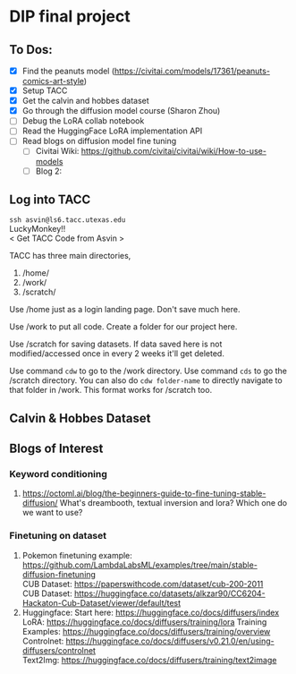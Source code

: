 # DIP final project

## To Dos:
- [X] Find the peanuts model (https://civitai.com/models/17361/peanuts-comics-art-style)
- [X] Setup TACC
- [X] Get the calvin and hobbes dataset
- [X] Go through the diffusion model course (Sharon Zhou)
- [ ] Debug the LoRA collab notebook
- [ ] Read the HuggingFace LoRA implementation API
- [ ] Read blogs on diffusion model fine tuning
  - [ ] Civitai Wiki: https://github.com/civitai/civitai/wiki/How-to-use-models
  - [ ] Blog 2:
     
## Log into TACC
`ssh asvin@ls6.tacc.utexas.edu`  
LuckyMonkey!!  
\< Get TACC Code from Asvin \>

TACC has three main directories, 
1. /home/
2. /work/
3. /scratch/

Use /home just as a login landing page. Don't save much here. 

Use /work to put all code. Create a folder for our project here.

Use /scratch for saving datasets. If data saved here is not modified/accessed once in every 2 weeks it'll get deleted.

Use command `cdw` to go to the /work directory.
Use command `cds` to go the /scratch directory.
You can also do `cdw folder-name` to directly navigate to that folder in /work. This format works for /scratch too.

## Calvin & Hobbes Dataset


## Blogs of Interest
### Keyword conditioning
1. https://octoml.ai/blog/the-beginners-guide-to-fine-tuning-stable-diffusion/ What's dreambooth, textual inversion and lora? Which one do we want to use?
### Finetuning on dataset
1. Pokemon finetuning example: https://github.com/LambdaLabsML/examples/tree/main/stable-diffusion-finetuning  
CUB Dataset: https://paperswithcode.com/dataset/cub-200-2011  
CUB Dataset: https://huggingface.co/datasets/alkzar90/CC6204-Hackaton-Cub-Dataset/viewer/default/test
2. Huggingface:
Start here: https://huggingface.co/docs/diffusers/index  
LoRA: https://huggingface.co/docs/diffusers/training/lora
Training Examples: https://huggingface.co/docs/diffusers/training/overview  
Controlnet: https://huggingface.co/docs/diffusers/v0.21.0/en/using-diffusers/controlnet  
Text2Img: https://huggingface.co/docs/diffusers/training/text2image
